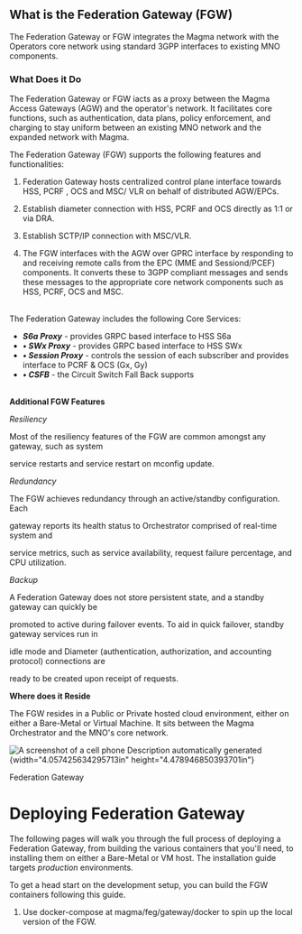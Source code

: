 ## What is the Federation Gateway (FGW)

The Federation Gateway or FGW integrates the Magma network with the Operators core network using standard 3GPP interfaces to existing MNO components.

### What Does it Do

The Federation Gateway or FGW iacts as a proxy between the Magma Access
Gateways (AGW) and the operator's network. It facilitates core
functions, such as authentication, data plans, policy enforcement, and
charging to stay uniform between an existing MNO network and the
expanded network with Magma.

The Federation Gateway (FGW) supports the following features and
functionalities:

1.  Federation Gateway hosts centralized control plane interface towards
    HSS, PCRF , OCS and MSC/ VLR on behalf of distributed AGW/EPCs.

2.  Establish diameter connection with HSS, PCRF and OCS directly as 1:1
    or via DRA.

3.  Establish SCTP/IP connection with MSC/VLR.

4.  The FGW interfaces with the AGW over GPRC interface by responding to
    and receiving remote calls from the EPC (MME and Sessiond/PCEF)
    components. It converts these to 3GPP compliant messages and sends
    these messages to the appropriate core network components such as
    HSS, PCRF, OCS and MSC.<br><br/>
    
The Federation Gateway includes the following Core Services:

-   ***S6a Proxy*** - provides GRPC based interface to HSS S6a
-   ***• SWx Proxy*** - provides GRPC based interface to HSS SWx
-   ***• Session Proxy*** - controls the session of each subscriber and provides interface to PCRF & OCS (Gx, Gy)
-   ***• CSFB*** - the Circuit Switch Fall Back supports<br><br/>

**Additional FGW Features**

*Resiliency*

Most of the resiliency features of the FGW are common amongst any
gateway, such as system

service restarts and service restart on mconfig update.

*Redundancy*

The FGW achieves redundancy through an active/standby configuration.
Each

gateway reports its health status to Orchestrator comprised of real-time
system and

service metrics, such as service availability, request failure
percentage, and CPU utilization.

*Backup*

A Federation Gateway does not store persistent state, and a standby
gateway can quickly be

promoted to active during failover events. To aid in quick failover,
standby gateway services run in

idle mode and Diameter (authentication, authorization, and accounting
protocol) connections are

ready to be created upon receipt of requests.

**Where does it Reside**

The FGW resides in a Public or Private hosted cloud environment, either
on either a Bare-Metal or Virtual Machine. It sits between the Magma
Orchestrator and the MNO's core network.

![A screenshot of a cell phone Description automatically
generated](media/image1.png){width="4.057425634295713in"
height="4.478946850393701in"}

Federation Gateway

Deploying Federation Gateway
============================

The following pages will walk you through the full process of deploying
a Federation Gateway, from building the various containers that you\'ll
need, to installing them on either a Bare-Metal or VM host. The
installation guide targets *production* environments.

To get a head start on the development setup, you can build the FGW
containers following this guide.

1.  Use docker-compose at magma/feg/gateway/docker to spin up the local
    version of the FGW.
